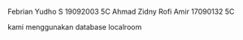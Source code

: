Febrian Yudho S
19092003
5C
Ahmad Zidny Rofi Amir 
17090132
5C


kami menggunakan database localroom
